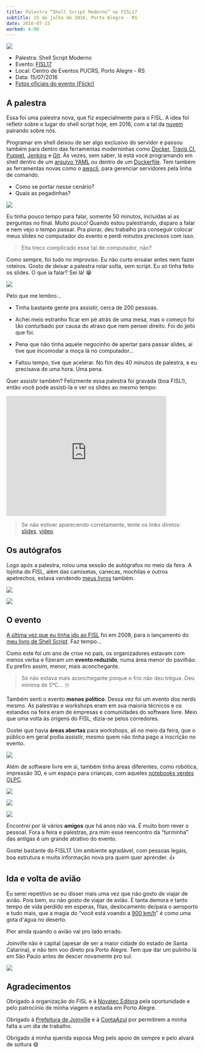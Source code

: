 ```yaml
---
title: Palestra “Shell Script Moderno” no FISL17
subtitle: 15 de julho de 2016, Porto Alegre - RS
date: 2016-07-15
worked: 6:00
---
```


[![](https://c8.staticflickr.com/8/7665/28248266711_258064cd0b.jpg)](https://www.flickr.com/photos/fisl17/28248266711/)

* Palestra: Shell Script Moderno
* Evento: [FISL17](http://softwarelivre.org/fisl17)
* Local: Centro de Eventos PUCRS, Porto Alegre - RS
* Data: 15/07/2016
* [Fotos oficiais do evento (Flickr)](https://www.flickr.com/photos/fisl17)


## A palestra

Essa foi uma palestra nova, que fiz especialmente para o FISL. A idea foi refletir sobre o lugar do shell script hoje, em 2016, com a tal da [nuvem](https://en.wikipedia.org/wiki/Cloud_computing) pairando sobre nós.

Programar em shell deixou de ser algo exclusivo do servidor e passou também para dentro das ferramentas moderninhas como [Docker](https://www.docker.com), [Travis CI](https://travis-ci.org), [Puppet](https://puppet.com), [Jenkins](https://jenkins.io/) e [Git](https://git-scm.com). Às vezes, sem saber, lá está você programando em shell dentro de um [arquivo YAML](https://en.wikipedia.org/wiki/YAML) ou dentro de um [Dockerfile](https://docs.docker.com/engine/reference/builder/). Tem também as ferramentas novas como o [awscli](https://aws.amazon.com/pt/cli/), para gerenciar servidores pela linha de comando.

- Como se portar nesse cenário?
- Quais as pegadinhas?

[![](https://c8.staticflickr.com/9/8691/28326618735_a1abc056da.jpg)](https://www.flickr.com/photos/fisl17/28326618735/)

Eu tinha pouco tempo para falar, somente 50 minutos, incluídas aí as perguntas no final. Muito pouco! Quando estou palestrando, disparo a falar e nem vejo o tempo passar. Pra piorar, deu trabalho pra conseguir colocar meus slides no computador do evento e perdi minutos preciosos com isso.

> Eita treco complicado esse tal de computador, não?

Como sempre, foi tudo no improviso. Eu não curto ensaiar antes nem fazer roteiros. Gosto de deixar a palestra rolar solta, sem script. Eu só tinha feito os slides. O que ia falar? Sei lá! 😁

[![](https://c4.staticflickr.com/8/7753/28326620355_1e8b5fd716.jpg)](https://www.flickr.com/photos/fisl17/28326620355/)

Pelo que me lembro...

* Tinha bastante gente pra assistir, cerca de 200 pessoas.

* Achei meio estranho ficar em pé atrás de uma mesa, mas o começo foi tão conturbado por causa do atraso que nem pensei direito. Foi do jeito que foi.

* Pena que não tinha aquele negocinho de apertar para passar slides, aí tive que incomodar a moça lá no computador…

* Faltou tempo, tive que acelerar. No fim deu 40 minutos de palestra, e eu precisava de uma hora. Uma pena.

Quer assistir também? Felizmente essa palestra foi gravada (boa FISL!), então você pode assisti-la e ver os slides ao mesmo tempo:

<iframe class="youtube-player" width="420" height="315" src="https://www.youtube.com/embed/XBkBnKmu94U" frameborder="0" allowfullscreen></iframe>

<script async class="speakerdeck-embed" data-id="db472cc58dd44834a2061e52c21cd989" data-ratio="1.33333333333333" src="//speakerdeck.com/assets/embed.js"></script>

> Se não estiver aparecendo corretamente, tente os links diretos: [slides](https://speakerdeck.com/aureliojargas/shell-script-moderno),
[vídeo](https://www.youtube.com/watch?v=XBkBnKmu94U).


## Os autógrafos

Logo após a palestra, rolou uma sessão de autógrafos no meio da feira. A lojinha do FISL, além das camisetas, canecas, mochilas e outros apetrechos, estava vendendo [meus livros](http://aurelio.net/livro/) também.

![](/curso/fisl-17/autografo-1.jpg)

![](/curso/fisl-17/autografo-2.jpg)


## O evento

[A última vez que eu tinha ido ao FISL](http://aurelio.net/blog/2008/04/22/a-mog-foi-no-fisl/) foi em 2008, para o lançamento do [meu livro de Shell Script](http://shellscript.com.br/). Faz tempo…

Como este foi um ano de crise no país, os organizadores estavam com menos verba e fizeram um **evento reduzido**, numa área menor do pavilhão. Eu prefiro assim, menor, mais aconchegante.

> Só não estava mais aconchegante porque o frio não deu trégua. Deu mínima de 5°C… ☃️

Também senti o evento **menos político**. Dessa vez foi um evento dos nerds mesmo. As palestras e workshops eram em sua maioria técnicos e os estandes na feira eram de empresas e comunidades do software livre. Meio que uma volta às origens do FISL, dizia-se pelos corredores.

Gostei que havia **áreas abertas** para workshops, ali no meio da feira, que o público em geral podia assistir, mesmo quem não tinha pago a inscrição no evento.

[![](https://c4.staticflickr.com/8/7785/28324587355_76cf9223e5.jpg)](https://www.flickr.com/photos/fisl17/28324587355/)

Além de software livre em si, também tinha áreas diferentes, como robótica, impressão 3D, e um espaço para crianças, com aqueles [notebooks verdes OLPC](http://one.laptop.org).

[![](https://c8.staticflickr.com/9/8810/28272053831_822f7bd5b3.jpg)](https://www.flickr.com/photos/fisl17/28272053831/)

[![](https://c1.staticflickr.com/9/8889/28316730496_6520a06ed6.jpg)](https://www.flickr.com/photos/fisl17/28316730496/)

[![](https://c2.staticflickr.com/9/8722/27735642353_1010a3e03f.jpg)](https://www.flickr.com/photos/fisl17/27735642353/)

Encontrei por lá vários **amigos** que há anos não via. É muito bom rever o pessoal. Fora a feira e palestras, pra mim esse reencontro da “turminha” das antigas é um grande atrativo do evento.

Gostei bastante do FISL17. Um ambiente agradável, com pessoas legais, boa estrutura e muita informação nova pra quem quer aprender. 👍


## Ida e volta de avião

Eu serei repetitivo se eu disser mais uma vez que não gosto de viajar de avião. Pois bem, eu não gosto de viajar de avião. É tanta demora e tanto tempo de vida perdido em esperas, filas, deslocamento de/para o aeroporto e tudo mais, que a magia do “você está voando a [900 km/h](http://www.aviationforall.com/qual-a-velocidade-de-um-aviao/)” é como uma gota d'água no deserto.

Pior ainda quando o avião vai pro lado errado.

Joinville não é capital (apesar de ser a maior cidade do estado de Santa Catarina), e não tem voo direto pra Porto Alegre. Tem que dar um pulinho lá em São Paulo antes de descer novamente pro sul.

![](/curso/fisl-17/trajeto-joi-poa.jpg)


## Agradecimentos

Obrigado à organização do FISL e à [Novatec Editora](https://novatec.com.br) pela oportunidade e pelo patrocínio de minha viagem e estadia em Porto Alegre.

Obrigado à [Prefeitura de Joinville](https://www.joinville.sc.gov.br) e à [ContaAzul](https://contaazul.com) por permitirem a minha falta a um dia de trabalho.

Obrigado à minha querida esposa Mog pelo apoio de sempre e pelo alvará de soltura 😄
